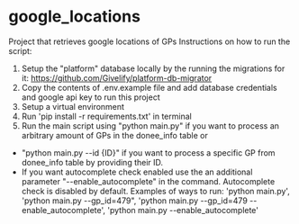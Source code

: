 # google_locations
Project that retrieves google locations of GPs
Instructions on how to run the script:
1. Setup the "platform" database locally by the running the migrations for it: https://github.com/Givelify/platform-db-migrator
2. Copy the contents of .env.example file and add database credentials and google api key to run this project
3. Setup a virtual environment
4. Run 'pip install -r requirements.txt' in terminal
5. Run the main script using "python main.py" if you want to process an arbitrary amount of GPs in the donee_info table or 
 - "python main.py --id {ID}" if you want to process a specific GP from donee_info table by providing their ID.
 - If you want autocomplete check enabled use the an additional parameter "--enable_autocomplete" in the command. Autocomplete check is disabled by default.
 Examples of ways to run:
 'python main.py',
 'python main.py --gp_id=479",
 'python main.py --gp_id=479 --enable_autocomplete',
 'python main.py --enable_autocomplete'